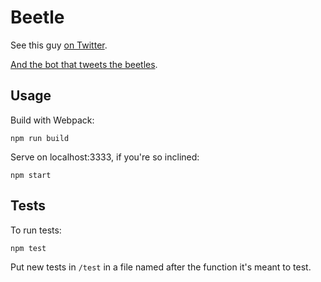 # Beetle

See this guy [on Twitter](https://twitter.com/beetlebrrp).

[And the bot that tweets the beetles](https://github.com/BillyZac/beetle-bot-bot).


## Usage

Build with Webpack:
```
npm run build
```

Serve on localhost:3333, if you're so inclined:
```
npm start
```

## Tests
To run tests:
```
npm test
```

Put new tests in `/test` in a file named after the function it's meant to test.
